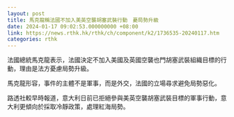 ```yaml
---
layout: post
title: 馬克龍稱法國不加入美英空襲胡塞武裝行動　憂局勢升級
date: 2024-01-17 09:02:53.000000000 +08:00
link: https://news.rthk.hk/rthk/ch/component/k2/1736535-20240117.htm
categories: rthk
---
```


法國總統馬克龍表示，法國決定不加入美國及英國空襲也門胡塞武裝組織目標的行動，理由是法方憂慮局勢升級。

馬克龍形容，事件的主體不是軍事，而是外交，法國的立場尋求避免局勢惡化。

路透社較早時報道，意大利日前已拒絕參與美英空襲胡塞武裝目標的軍事行動，意大利更傾向於採取冷靜政策，處理紅海局勢。
